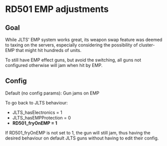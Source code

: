 RD501 EMP adjustments
======
Goal
------
While JLTS' EMP system works great, its weapon swap feature was deemed to taxing on the servers, especially considering the possibility of cluster-EMP that might hit hundreds of units.

To still have EMP effect guns, but avoid the switching, all guns not configured otherwise will jam when hit by EMP.

Config
------
Default (no config params): Gun jams on EMP

To go back to JLTS behaviour:
* JLTS_hasElectronics = 1
* JLTS_hasEMPProtection = 0
* **RD501_fryOnEMP = 1**

If RD501_fryOnEMP is not set to 1, the gun will still jam, thus having the desired behaviour on default JLTS guns without having to edit their config.

